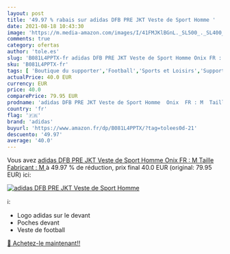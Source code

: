 ```yaml
---
layout: post
title: '49.97 % rabais sur adidas DFB PRE JKT Veste de Sport Homme '
date: 2021-08-18 10:43:30
image: 'https://m.media-amazon.com/images/I/41FMJKlBGnL._SL500_._SL400_.jpg'
comments: true
category: ofertas
author: 'tole.es'
slug: 'B081L4PPTX-fr adidas DFB PRE JKT Veste de Sport Homme Onix FR : M Taille...'
sku: 'B081L4PPTX-fr'
tags: [ 'Boutique du supporter','Football','Sports et Loisirs','Supporter de Football','Vestes de football homme','Vêtements de football','Vêtements de football homme','Vêtements et équipement de sport','adidas', ]
actualPrice: 40.0 EUR
currency: EUR
price: 40.0
comparePrice: 79.95 EUR
prodname: 'adidas DFB PRE JKT Veste de Sport Homme  Onix  FR : M  Taille Fabricant : M '
country: 'fr'
flag: '🇫🇷'
brand: 'adidas'
buyurl: 'https://www.amazon.fr/dp/B081L4PPTX/?tag=tolees0d-21'
descuento: '49.97'
average: '40.0'
---
```


Vous avez [adidas DFB PRE JKT Veste de Sport Homme  Onix  FR : M  Taille Fabricant : M ](https://www.amazon.fr/dp/B081L4PPTX/?tag=tolees0d-21)  à  49.97 % de réduction, prix final  40.0 EUR (original: 79.95 EUR) ici:

[![adidas DFB PRE JKT Veste de Sport Homme ](https://m.media-amazon.com/images/I/41FMJKlBGnL._SL500_._SL400_.jpg)](https://www.amazon.fr/dp/B081L4PPTX/?tag=tolees0d-21)

ℹ️:

- Logo adidas sur le devant
- Poches devant
- Veste de football

[🛒 Achetez-le maintenant!!](https://www.amazon.fr/dp/B081L4PPTX/?tag=tolees0d-21)
